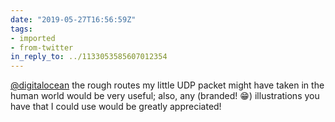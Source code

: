 ```yaml
---
date: "2019-05-27T16:56:59Z"
tags:
- imported
- from-twitter
in_reply_to: ../1133053585607012354
---
```

[@digitalocean](https://twitter.com/digitalocean) the rough routes my little UDP packet might have taken in the human world would be very useful; also, any \(branded\! 😁\) illustrations you have that I could use would be greatly appreciated\!
